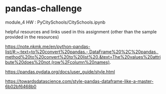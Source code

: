 # pandas-challenge
module_4 HW  :  PyCitySchools/CitySchools.ipynb

helpful resources and links used in this assignment (other than the sample provided in the resources) 

https://note.nkmk.me/en/python-pandas-list/#:~:text=to%20convert%20pandas.-,DataFrame%20%2C%20pandas.,method%20to%20convert%20to%20list%20.&text=The%20values%20attribute%20does%20not,(row%2Fcolumn%20names).

https://pandas.pydata.org/docs/user_guide/style.html

https://towardsdatascience.com/style-pandas-dataframe-like-a-master-6b02bf6468b0

